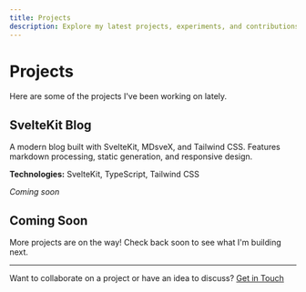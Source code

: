 ```yaml
---
title: Projects
description: Explore my latest projects, experiments, and contributions to the open source community.
---
```


# Projects

Here are some of the projects I've been working on lately.

## SvelteKit Blog

A modern blog built with SvelteKit, MDsveX, and Tailwind CSS. Features markdown processing, static generation, and responsive design.

**Technologies:** SvelteKit, TypeScript, Tailwind CSS

*Coming soon*

## Coming Soon

More projects are on the way! Check back soon to see what I'm building next.

---

Want to collaborate on a project or have an idea to discuss? [Get in Touch](/contact)